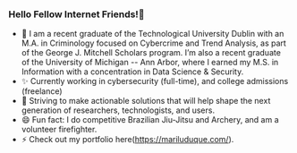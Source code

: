 ### Hello Fellow Internet Friends!👋

<!--
**stemlatina/stemlatina** is a ✨ _special_ ✨ repository because its `README.md` (this file) appears on your GitHub profile.
-->

- 🔭 I am a recent graduate of the Technological University Dublin with an M.A. in Criminology focused on Cybercrime and Trend Analysis, as part of the George J. Mitchell Scholars program. I’m also a recent graduate of the University of Michigan -- Ann Arbor, where I earned my M.S. in Information with a concentration in Data Science & Security.
- ✨ Currently working in cybersecurity (full-time), and college admissions (freelance) 
- 🌱 Striving to make actionable solutions that will help shape the next generation of researchers, technologists, and users.
- 😄 Fun fact: I do competitive Brazilian Jiu-Jitsu and Archery, and am a volunteer firefighter. 
- ⚡ Check out my portfolio here(https://mariluduque.com/).

